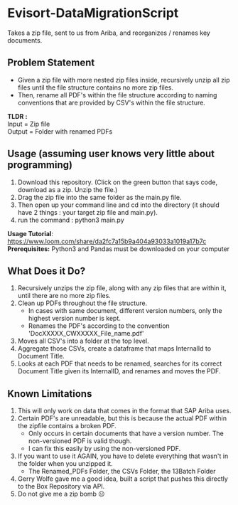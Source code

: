 # Evisort-DataMigrationScript
Takes a zip file, sent to us from Ariba, and reorganizes / renames key documents.

## Problem Statement
* Given a zip file with more nested zip files inside, recursively unzip all zip files until the file structure contains no more zip files.  
* Then, rename all PDF's within the file structure according to naming conventions that are provided by CSV's within the file structure. 

**TLDR :**  
Input = Zip file  
Output = Folder with renamed PDFs

## Usage (assuming user knows very little about programming)
1. Download this repository. (Click on the green button that says code, download as a zip. Unzip the file.)
2. Drag the zip file into the same folder as the main.py file.  
3. Then open up your command line and cd into the directory (it should have 2 things : your target zip file and main.py).  
4. run the command : python3 main.py  

**Usage Tutorial**: https://www.loom.com/share/da2fc7a15b9a404a93033a1019a17b7c  
 **Prerequisites:** Python3 and Pandas must be downloaded on your computer

## What Does it Do?
1. Recursively unzips the zip file, along with any zip files that are within it, until there are no more zip files.  
2. Clean up PDFs throughout the file structure.  
    - In cases with same document, different version numbers, only the highest version number is kept. 
    - Renames the PDF's according to the convention 'DocXXXXX_CWXXXXX_File_name.pdf'
3. Moves all CSV's into a folder at the top level.  
4. Aggregate those CSVs, create a dataframe that maps InternalId to Document Title. 
5. Looks at each PDF that needs to be renamed, searches for its correct Document Title given its InternalID, and renames and moves the PDF.

## Known Limitations
1. This will only work on data that comes in the format that SAP Ariba uses.
2. Certain PDF's are unreadable, but this is because the actual PDF within the zipfile contains a broken PDF.
    - Only occurs in certain documents that have a version number. The non-versioned PDF is valid though.
    - I can fix this easily by using the non-versioned PDF.
3. If you want to use it AGAIN, you have to delete everything that wasn't in the folder when you unzipped it.
    - The Renamed_PDFs Folder, the CSVs Folder, the 13Batch Folder
4. Gerry Wolfe gave me a good idea, built a script that pushes this directly to the Box Repository via API. 
5. Do not give me a zip bomb 😐